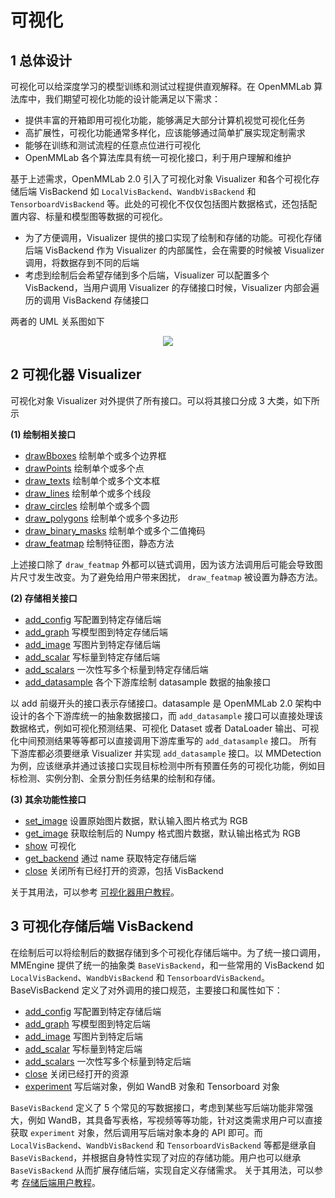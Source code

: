 # 可视化

## 1 总体设计

可视化可以给深度学习的模型训练和测试过程提供直观解释。在 OpenMMLab 算法库中，我们期望可视化功能的设计能满足以下需求：

- 提供丰富的开箱即用可视化功能，能够满足大部分计算机视觉可视化任务
- 高扩展性，可视化功能通常多样化，应该能够通过简单扩展实现定制需求
- 能够在训练和测试流程的任意点位进行可视化
- OpenMMLab 各个算法库具有统一可视化接口，利于用户理解和维护

基于上述需求，OpenMMLab 2.0 引入了可视化对象 Visualizer 和各个可视化存储后端 VisBackend 如 `LocalVisBackend`、`WandbVisBackend` 和 `TensorboardVisBackend` 等。此处的可视化不仅仅包括图片数据格式，还包括配置内容、标量和模型图等数据的可视化。

- 为了方便调用，Visualizer 提供的接口实现了绘制和存储的功能。可视化存储后端 VisBackend 作为 Visualizer 的内部属性，会在需要的时候被 Visualizer 调用，将数据存到不同的后端
- 考虑到绘制后会希望存储到多个后端，Visualizer 可以配置多个 VisBackend，当用户调用 Visualizer 的存储接口时候，Visualizer 内部会遍历的调用 VisBackend 存储接口

两者的 UML 关系图如下

<div align="center">
 <img src="https://user-images.githubusercontent.com/17425982/163327736-f7cb3b16-ef07-46bc-982a-3cc7495e6c82.png" >
</div>

## 2 可视化器 Visualizer

可视化对象 Visualizer 对外提供了所有接口。可以将其接口分成 3 大类，如下所示

**(1) 绘制相关接口**

- [drawBboxes](mmengine.visualization.Visualizer.drawBboxes) 绘制单个或多个边界框
- [drawPoints](mmengine.visualization.Visualizer.drawPoints) 绘制单个或多个点
- [draw_texts](mmengine.visualization.Visualizer.draw_texts) 绘制单个或多个文本框
- [draw_lines](mmengine.visualization.Visualizer.draw_lines) 绘制单个或多个线段
- [draw_circles](mmengine.visualization.Visualizer.draw_circles) 绘制单个或多个圆
- [draw_polygons](mmengine.visualization.Visualizer.draw_polygons) 绘制单个或多个多边形
- [draw_binary_masks](mmengine.visualization.Visualizer.draw_binary_masks) 绘制单个或多个二值掩码
- [draw_featmap](mmengine.visualization.Visualizer.draw_featmap) 绘制特征图，静态方法

上述接口除了 `draw_featmap` 外都可以链式调用，因为该方法调用后可能会导致图片尺寸发生改变。为了避免给用户带来困扰， `draw_featmap` 被设置为静态方法。

**(2) 存储相关接口**

- [add_config](mmengine.visualization.Visualizer.add_config) 写配置到特定存储后端
- [add_graph](mmengine.visualization.Visualizer.add_graph) 写模型图到特定存储后端
- [add_image](mmengine.visualization.Visualizer.add_image) 写图片到特定存储后端
- [add_scalar](mmengine.visualization.Visualizer.add_scalar) 写标量到特定存储后端
- [add_scalars](mmengine.visualization.Visualizer.add_scalars) 一次性写多个标量到特定存储后端
- [add_datasample](mmengine.visualization.Visualizer.add_datasample) 各个下游库绘制 datasample 数据的抽象接口

以 add 前缀开头的接口表示存储接口。datasample 是 OpenMMLab 2.0 架构中设计的各个下游库统一的抽象数据接口，而 `add_datasample` 接口可以直接处理该数据格式，例如可视化预测结果、可视化 Dataset 或者 DataLoader 输出、可视化中间预测结果等等都可以直接调用下游库重写的 `add_datasample` 接口。
所有下游库都必须要继承 Visualizer 并实现 `add_datasample` 接口。以 MMDetection 为例，应该继承并通过该接口实现目标检测中所有预置任务的可视化功能，例如目标检测、实例分割、全景分割任务结果的绘制和存储。

**(3) 其余功能性接口**

- [set_image](mmengine.visualization.Visualizer.set_image) 设置原始图片数据，默认输入图片格式为 RGB
- [get_image](mmengine.visualization.Visualizer.get_image) 获取绘制后的 Numpy 格式图片数据，默认输出格式为 RGB
- [show](mmengine.visualization.Visualizer.show) 可视化
- [get_backend](mmengine.visualization.Visualizer.get_backend) 通过 name 获取特定存储后端
- [close](mmengine.visualization.Visualizer.close) 关闭所有已经打开的资源，包括 VisBackend

关于其用法，可以参考 [可视化器用户教程](../advanced_tutorials/visualization.md)。

## 3 可视化存储后端 VisBackend

在绘制后可以将绘制后的数据存储到多个可视化存储后端中。为了统一接口调用，MMEngine 提供了统一的抽象类 `BaseVisBackend`，和一些常用的 VisBackend 如 `LocalVisBackend`、`WandbVisBackend` 和 `TensorboardVisBackend`。
BaseVisBackend 定义了对外调用的接口规范，主要接口和属性如下：

- [add_config](mmengine.visualization.BaseVisBackend.add_config) 写配置到特定存储后端
- [add_graph](mmengine.visualization.BaseVisBackend.add_graph) 写模型图到特定后端
- [add_image](mmengine.visualization.BaseVisBackend.add_image) 写图片到特定后端
- [add_scalar](mmengine.visualization.BaseVisBackend.add_scalar) 写标量到特定后端
- [add_scalars](mmengine.visualization.BaseVisBackend.add_scalars) 一次性写多个标量到特定后端
- [close](mmengine.visualization.BaseVisBackend.close) 关闭已经打开的资源
- [experiment](mmengine.visualization.BaseVisBackend.experiment) 写后端对象，例如 WandB 对象和 Tensorboard 对象

`BaseVisBackend` 定义了 5 个常见的写数据接口，考虑到某些写后端功能非常强大，例如 WandB，其具备写表格，写视频等等功能，针对这类需求用户可以直接获取 `experiment` 对象，然后调用写后端对象本身的 API 即可。而 `LocalVisBackend`、`WandbVisBackend` 和 `TensorboardVisBackend` 等都是继承自 `BaseVisBackend`，并根据自身特性实现了对应的存储功能。用户也可以继承 `BaseVisBackend` 从而扩展存储后端，实现自定义存储需求。
关于其用法，可以参考 [存储后端用户教程](../advanced_tutorials//visualization.md)。
